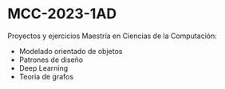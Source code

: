 # MCC-2023-1AD
Proyectos y ejercicios Maestría en Ciencias de la Computación:
- Modelado orientado de objetos
- Patrones de diseño
- Deep Learning
- Teoria de grafos
